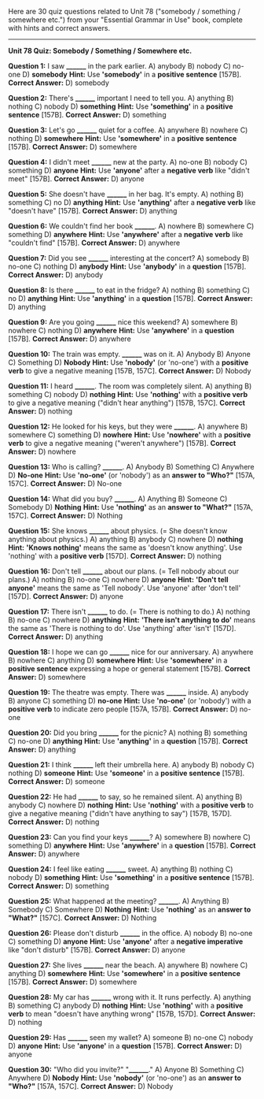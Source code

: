 Here are 30 quiz questions related to Unit 78 ("somebody / something / somewhere etc.") from your "Essential Grammar in Use" book, complete with hints and correct answers.

---

**Unit 78 Quiz: Somebody / Something / Somewhere etc.**

**Question 1:** I saw **______** in the park earlier.
A) anybody
B) nobody
C) no-one
D) **somebody**
**Hint:** Use **'somebody'** in a **positive sentence** [157B].
****Correct Answer:**** D) somebody

**Question 2:** There's **______** important I need to tell you.
A) anything
B) nothing
C) nobody
D) **something**
**Hint:** Use **'something'** in a **positive sentence** [157B].
****Correct Answer:**** D) something

**Question 3:** Let's go **______** quiet for a coffee.
A) anywhere
B) nowhere
C) nothing
D) **somewhere**
**Hint:** Use **'somewhere'** in a **positive sentence** [157B].
****Correct Answer:**** D) somewhere

**Question 4:** I didn't meet **______** new at the party.
A) no-one
B) nobody
C) something
D) **anyone**
**Hint:** Use **'anyone'** after a **negative verb** like "didn't meet" [157B].
****Correct Answer:**** D) anyone

**Question 5:** She doesn't have **______** in her bag. It's empty.
A) nothing
B) something
C) no
D) **anything**
**Hint:** Use **'anything'** after a **negative verb** like "doesn't have" [157B].
****Correct Answer:**** D) anything

**Question 6:** We couldn't find her book **______**.
A) nowhere
B) somewhere
C) something
D) **anywhere**
**Hint:** Use **'anywhere'** after a **negative verb** like "couldn't find" [157B].
****Correct Answer:**** D) anywhere

**Question 7:** Did you see **______** interesting at the concert?
A) somebody
B) no-one
C) nothing
D) **anybody**
**Hint:** Use **'anybody'** in a **question** [157B].
****Correct Answer:**** D) anybody

**Question 8:** Is there **______** to eat in the fridge?
A) nothing
B) something
C) no
D) **anything**
**Hint:** Use **'anything'** in a **question** [157B].
****Correct Answer:**** D) anything

**Question 9:** Are you going **______** nice this weekend?
A) somewhere
B) nowhere
C) nothing
D) **anywhere**
**Hint:** Use **'anywhere'** in a **question** [157B].
****Correct Answer:**** D) anywhere

**Question 10:** The train was empty. **______** was on it.
A) Anybody
B) Anyone
C) Something
D) **Nobody**
**Hint:** Use **'nobody'** (or 'no-one') with a **positive verb** to give a negative meaning [157B, 157C].
****Correct Answer:**** D) Nobody

**Question 11:** I heard **______**. The room was completely silent.
A) anything
B) something
C) nobody
D) **nothing**
**Hint:** Use **'nothing'** with a **positive verb** to give a negative meaning ("didn't hear anything") [157B, 157C].
****Correct Answer:**** D) nothing

**Question 12:** He looked for his keys, but they were **______**.
A) anywhere
B) somewhere
C) something
D) **nowhere**
**Hint:** Use **'nowhere'** with a **positive verb** to give a negative meaning ("weren't anywhere") [157B].
****Correct Answer:**** D) nowhere

**Question 13:** Who is calling? **______**.
A) Anybody
B) Something
C) Anywhere
D) **No-one**
**Hint:** Use **'no-one'** (or 'nobody') as an **answer to "Who?"** [157A, 157C].
****Correct Answer:**** D) No-one

**Question 14:** What did you buy? **______**.
A) Anything
B) Someone
C) Somebody
D) **Nothing**
**Hint:** Use **'nothing'** as an **answer to "What?"** [157A, 157C].
****Correct Answer:**** D) Nothing

**Question 15:** She knows **______** about physics. (= She doesn't know anything about physics.)
A) anything
B) anybody
C) nowhere
D) **nothing**
**Hint:** **'Knows nothing'** means the same as 'doesn't know anything'. Use 'nothing' with a **positive verb** [157D].
****Correct Answer:**** D) nothing

**Question 16:** Don't tell **______** about our plans. (= Tell nobody about our plans.)
A) nothing
B) no-one
C) nowhere
D) **anyone**
**Hint:** **'Don't tell anyone'** means the same as 'Tell nobody'. Use 'anyone' after 'don't tell' [157D].
****Correct Answer:**** D) anyone

**Question 17:** There isn't **______** to do. (= There is nothing to do.)
A) nothing
B) no-one
C) nowhere
D) **anything**
**Hint:** **'There isn't anything to do'** means the same as 'There is nothing to do'. Use 'anything' after 'isn't' [157D].
****Correct Answer:**** D) anything

**Question 18:** I hope we can go **______** nice for our anniversary.
A) anywhere
B) nowhere
C) anything
D) **somewhere**
**Hint:** Use **'somewhere'** in a **positive sentence** expressing a hope or general statement [157B].
****Correct Answer:**** D) somewhere

**Question 19:** The theatre was empty. There was **______** inside.
A) anybody
B) anyone
C) something
D) **no-one**
**Hint:** Use **'no-one'** (or 'nobody') with a **positive verb** to indicate zero people [157A, 157B].
****Correct Answer:**** D) no-one

**Question 20:** Did you bring **______** for the picnic?
A) nothing
B) something
C) no-one
D) **anything**
**Hint:** Use **'anything'** in a **question** [157B].
****Correct Answer:**** D) anything

**Question 21:** I think **______** left their umbrella here.
A) anybody
B) nobody
C) nothing
D) **someone**
**Hint:** Use **'someone'** in a **positive sentence** [157B].
****Correct Answer:**** D) someone

**Question 22:** He had **______** to say, so he remained silent.
A) anything
B) anybody
C) nowhere
D) **nothing**
**Hint:** Use **'nothing'** with a **positive verb** to give a negative meaning ("didn't have anything to say") [157B, 157D].
****Correct Answer:**** D) nothing

**Question 23:** Can you find your keys **______**?
A) somewhere
B) nowhere
C) something
D) **anywhere**
**Hint:** Use **'anywhere'** in a **question** [157B].
****Correct Answer:**** D) anywhere

**Question 24:** I feel like eating **______** sweet.
A) anything
B) nothing
C) nobody
D) **something**
**Hint:** Use **'something'** in a **positive sentence** [157B].
****Correct Answer:**** D) something

**Question 25:** What happened at the meeting? **______**.
A) Anything
B) Somebody
C) Somewhere
D) **Nothing**
**Hint:** Use **'nothing'** as an **answer to "What?"** [157C].
****Correct Answer:**** D) Nothing

**Question 26:** Please don't disturb **______** in the office.
A) nobody
B) no-one
C) something
D) **anyone**
**Hint:** Use **'anyone'** after a **negative imperative** like "don't disturb" [157B].
****Correct Answer:**** D) anyone

**Question 27:** She lives **______** near the beach.
A) anywhere
B) nowhere
C) anything
D) **somewhere**
**Hint:** Use **'somewhere'** in a **positive sentence** [157B].
****Correct Answer:**** D) somewhere

**Question 28:** My car has **______** wrong with it. It runs perfectly.
A) anything
B) something
C) anybody
D) **nothing**
**Hint:** Use **'nothing'** with a **positive verb** to mean "doesn't have anything wrong" [157B, 157D].
****Correct Answer:**** D) nothing

**Question 29:** Has **______** seen my wallet?
A) someone
B) no-one
C) nobody
D) **anyone**
**Hint:** Use **'anyone'** in a **question** [157B].
****Correct Answer:**** D) anyone

**Question 30:** "Who did you invite?" "**______**."
A) Anyone
B) Something
C) Anywhere
D) **Nobody**
**Hint:** Use **'nobody'** (or 'no-one') as an **answer to "Who?"** [157A, 157C].
****Correct Answer:**** D) Nobody